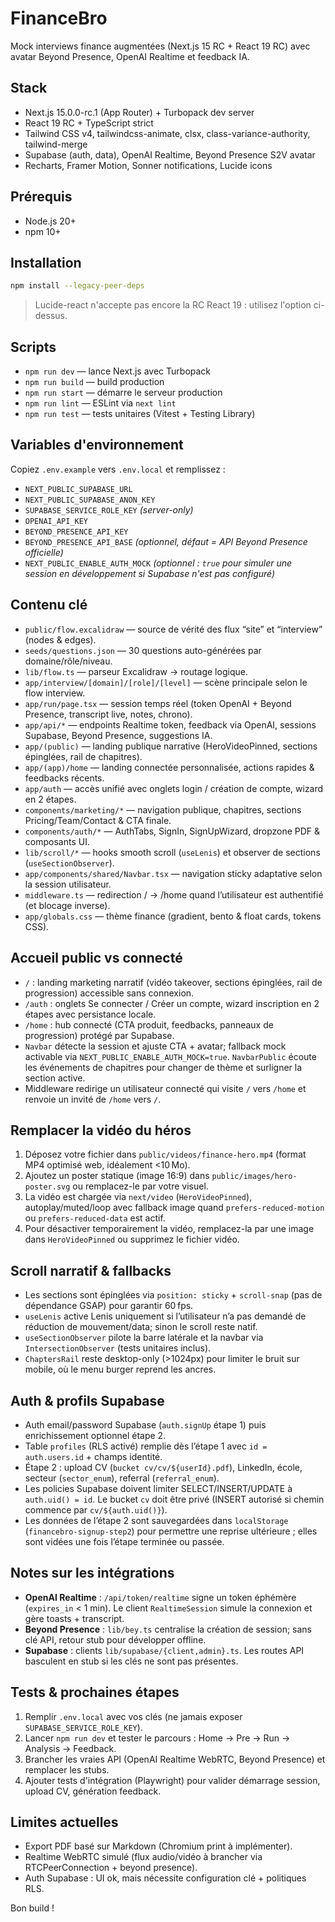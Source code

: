 # FinanceBro

Mock interviews finance augmentées (Next.js 15 RC + React 19 RC) avec avatar Beyond Presence, OpenAI Realtime et feedback IA.

## Stack
- Next.js 15.0.0-rc.1 (App Router) + Turbopack dev server
- React 19 RC + TypeScript strict
- Tailwind CSS v4, tailwindcss-animate, clsx, class-variance-authority, tailwind-merge
- Supabase (auth, data), OpenAI Realtime, Beyond Presence S2V avatar
- Recharts, Framer Motion, Sonner notifications, Lucide icons

## Prérequis
- Node.js 20+
- npm 10+

## Installation
```bash
npm install --legacy-peer-deps
```
> Lucide-react n'accepte pas encore la RC React 19 : utilisez l'option ci-dessus.

## Scripts
- `npm run dev` — lance Next.js avec Turbopack
- `npm run build` — build production
- `npm run start` — démarre le serveur production
- `npm run lint` — ESLint via `next lint`
- `npm run test` — tests unitaires (Vitest + Testing Library)

## Variables d'environnement
Copiez `.env.example` vers `.env.local` et remplissez :

- `NEXT_PUBLIC_SUPABASE_URL`
- `NEXT_PUBLIC_SUPABASE_ANON_KEY`
- `SUPABASE_SERVICE_ROLE_KEY` *(server-only)*
- `OPENAI_API_KEY`
- `BEYOND_PRESENCE_API_KEY`
- `BEYOND_PRESENCE_API_BASE` *(optionnel, défaut = API Beyond Presence officielle)*
- `NEXT_PUBLIC_ENABLE_AUTH_MOCK` *(optionnel : `true` pour simuler une session en développement si Supabase n'est pas configuré)*

## Contenu clé
- `public/flow.excalidraw` — source de vérité des flux “site” et “interview” (nodes & edges).
- `seeds/questions.json` — 30 questions auto-générées par domaine/rôle/niveau.
- `lib/flow.ts` — parseur Excalidraw → routage logique.
- `app/interview/[domain]/[role]/[level]` — scène principale selon le flow interview.
- `app/run/page.tsx` — session temps réel (token OpenAI + Beyond Presence, transcript live, notes, chrono).
- `app/api/*` — endpoints Realtime token, feedback via OpenAI, sessions Supabase, Beyond Presence, suggestions IA.
- `app/(public)` — landing publique narrative (HeroVideoPinned, sections épinglées, rail de chapitres).
- `app/(app)/home` — landing connectée personnalisée, actions rapides & feedbacks récents.
- `app/auth` — accès unifié avec onglets login / création de compte, wizard en 2 étapes.
- `components/marketing/*` — navigation publique, chapitres, sections Pricing/Team/Contact & CTA finale.
- `components/auth/*` — AuthTabs, SignIn, SignUpWizard, dropzone PDF & composants UI.
- `lib/scroll/*` — hooks smooth scroll (`useLenis`) et observer de sections (`useSectionObserver`).
- `app/components/shared/Navbar.tsx` — navigation sticky adaptative selon la session utilisateur.
- `middleware.ts` — redirection / → /home quand l’utilisateur est authentifié (et blocage inverse).
- `app/globals.css` — thème finance (gradient, bento & float cards, tokens CSS).

## Accueil public vs connecté
- `/` : landing marketing narratif (vidéo takeover, sections épinglées, rail de progression) accessible sans connexion.
- `/auth` : onglets Se connecter / Créer un compte, wizard inscription en 2 étapes avec persistance locale.
- `/home` : hub connecté (CTA produit, feedbacks, panneaux de progression) protégé par Supabase.
- `Navbar` détecte la session et ajuste CTA + avatar; fallback mock activable via `NEXT_PUBLIC_ENABLE_AUTH_MOCK=true`. `NavbarPublic` écoute les événements de chapitres pour changer de thème et surligner la section active.
- Middleware redirige un utilisateur connecté qui visite `/` vers `/home` et renvoie un invité de `/home` vers `/`.

## Remplacer la vidéo du héros
1. Déposez votre fichier dans `public/videos/finance-hero.mp4` (format MP4 optimisé web, idéalement <10 Mo).
2. Ajoutez un poster statique (image 16:9) dans `public/images/hero-poster.svg` ou remplacez-le par votre visuel.
3. La vidéo est chargée via `next/video` (`HeroVideoPinned`), autoplay/muted/loop avec fallback image quand `prefers-reduced-motion` ou `prefers-reduced-data` est actif.
4. Pour désactiver temporairement la vidéo, remplacez-la par une image dans `HeroVideoPinned` ou supprimez le fichier vidéo.

## Scroll narratif & fallbacks
- Les sections sont épinglées via `position: sticky` + `scroll-snap` (pas de dépendance GSAP) pour garantir 60 fps.
- `useLenis` active Lenis uniquement si l’utilisateur n’a pas demandé de réduction de mouvement/data; sinon le scroll reste natif.
- `useSectionObserver` pilote la barre latérale et la navbar via `IntersectionObserver` (tests unitaires inclus).
- `ChaptersRail` reste desktop-only (>1024px) pour limiter le bruit sur mobile, où le menu burger reprend les ancres.

## Auth & profils Supabase
- Auth email/password Supabase (`auth.signUp` étape 1) puis enrichissement optionnel étape 2.
- Table `profiles` (RLS activé) remplie dès l’étape 1 avec `id = auth.users.id` + champs identité.
- Étape 2 : upload CV (`bucket cv/cv/${userId}.pdf`), LinkedIn, école, secteur (`sector_enum`), referral (`referral_enum`).
- Les policies Supabase doivent limiter SELECT/INSERT/UPDATE à `auth.uid() = id`. Le bucket `cv` doit être privé (INSERT autorisé si chemin commence par `cv/${auth.uid()}`).
- Les données de l’étape 2 sont sauvegardées dans `localStorage` (`financebro-signup-step2`) pour permettre une reprise ultérieure ; elles sont vidées une fois l’étape terminée ou passée.

## Notes sur les intégrations
- **OpenAI Realtime** : `/api/token/realtime` signe un token éphémère (`expires_in` < 1 min). Le client `RealtimeSession` simule la connexion et gère toasts + transcript.
- **Beyond Presence** : `lib/bey.ts` centralise la création de session; sans clé API, retour stub pour développer offline.
- **Supabase** : clients `lib/supabase/{client,admin}.ts`. Les routes API basculent en stub si les clés ne sont pas présentes.

## Tests & prochaines étapes
1. Remplir `.env.local` avec vos clés (ne jamais exposer `SUPABASE_SERVICE_ROLE_KEY`).
2. Lancer `npm run dev` et tester le parcours : Home → Pre → Run → Analysis → Feedback.
3. Brancher les vraies API (OpenAI Realtime WebRTC, Beyond Presence) et remplacer les stubs.
4. Ajouter tests d'intégration (Playwright) pour valider démarrage session, upload CV, génération feedback.

## Limites actuelles
- Export PDF basé sur Markdown (Chromium print à implémenter).
- Realtime WebRTC simulé (flux audio/vidéo à brancher via RTCPeerConnection + beyond presence).
- Auth Supabase : UI ok, mais nécessite configuration clé + politiques RLS.

Bon build !
